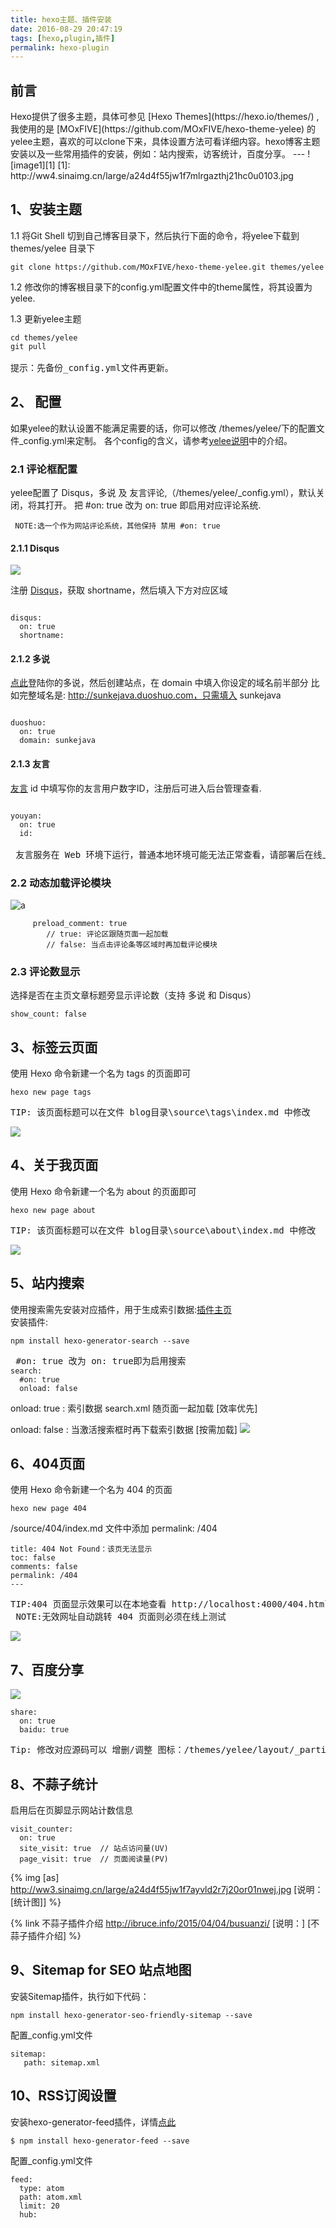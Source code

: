 ```yaml
---
title: hexo主题、插件安装
date: 2016-08-29 20:47:19
tags: [hexo,plugin,插件]
permalink: hexo-plugin
---
```

<h2 id="intro">前言</h2>Hexo提供了很多主题，具体可参见 [Hexo Themes](https://hexo.io/themes/) ,我使用的是 [MOxFIVE](https://github.com/MOxFIVE/hexo-theme-yelee) 的yelee主题，喜欢的可以clone下来，具体设置方法可看详细内容。hexo博客主题安装以及一些常用插件的安装，例如：站内搜索，访客统计，百度分享。
---
![image1][1]
[1]: http://ww4.sinaimg.cn/large/a24d4f55jw1f7mlrgazthj21hc0u0103.jpg

<!-- more -->

## 1、安装主题  
  1.1 将Git Shell 切到自己博客目录下，然后执行下面的命令，将yelee下载到 themes/yelee 目录下  
<pre><code>git clone https://github.com/MOxFIVE/hexo-theme-yelee.git themes/yelee</code></pre>

  1.2 修改你的博客根目录下的config.yml配置文件中的theme属性，将其设置为yelee.

  1.3 更新yelee主题
<pre><code>cd themes/yelee
git pull
</code>
提示：先备份_config.yml文件再更新。  </pre>
 

## 2、 配置
如果yelee的默认设置不能满足需要的话，你可以修改 /themes/yelee/下的配置文件_config.yml来定制。
各个config的含义，请参考[yelee说明](http://moxfive.coding.me/yelee/2.Basic-Usage/post-excerpt.html)中的介绍。  
###  2.1 评论框配置
  yelee配置了 Disqus，多说 及 友言评论,（/themes/yelee/_config.yml），默认关闭，将其打开。 
  把 #on: true 改为 on: true 即启用对应评论系统.
<pre><code> NOTE:选一个作为网站评论系统，其他保持 禁用 #on: true</code></pre>  
  
####  2.1.1 Disqus

![](http://ww1.sinaimg.cn/large/a24d4f55jw1f7axzx2h73j20mk097dgs.jpg)

注册 [Disqus](https://help.disqus.com/customer/en/portal/articles/466208-what-s-a-shortname-)，获取 shortname，然后填入下方对应区域
<pre><code>
disqus: 
  on: true
  shortname:
</code></pre>  

####  2.1.2 多说

[点此](http://duoshuo.com/create-site/)登陆你的多说，然后创建站点，在 domain 中填入你设定的域名前半部分
 比如完整域名是: http://sunkejava.duoshuo.com，只需填入 sunkejava
<pre><code>
duoshuo: 
  on: true
  domain: sunkejava
</code></pre>  

####  2.1.3 友言

[友言](http://www.uyan.cc/index.php)
id 中填写你的友言用户数字ID，注册后可进入后台管理查看.
<pre><code>
youyan:
  on: true
  id:
</code>
 友言服务在 Web 环境下运行，普通本地环境可能无法正常查看，请部署后在线上测试. </pre>  

### 2.2 动态加载评论模块   

![a](http://ww3.sinaimg.cn/large/a24d4f55jw1f7axwveehfj20mt06h760.jpg)
<pre><code>		preload_comment: true
		// true: 评论区跟随页面一起加载
		// false: 当点击评论条等区域时再加载评论模块
</code></pre>

###  2.3 评论数显示
  选择是否在主页文章标题旁显示评论数（支持 多说 和 Disqus）
<pre><code>show_count: false
</code></pre>  


## 3、标签云页面
使用 Hexo 命令新建一个名为 tags 的页面即可
<pre><code>hexo new page tags</code></pre>
<pre>TIP: 该页面标题可以在文件 blog目录\source\tags\index.md 中修改</pre>

![](http://ww1.sinaimg.cn/large/a24d4f55jw1f7aydb1jauj20rg0cnju8.jpg)

## 4、关于我页面
使用 Hexo 命令新建一个名为 about 的页面即可
<pre><code>hexo new page about</code></pre>
<pre>TIP: 该页面标题可以在文件 blog目录\source\about\index.md 中修改</pre>

![](http://ww3.sinaimg.cn/large/a24d4f55jw1f7aygbq979j211m0cg775.jpg)

## 5、站内搜索
 使用搜索需先安装对应插件，用于生成索引数据:[插件主页](https://github.com/PaicHyperionDev/hexo-generator-search)  
  安装插件:
<pre><code>npm install hexo-generator-search --save
</code></pre>
<pre>
 #on: true 改为 on: true即为启用搜索
<code>search: 
  #on: true
  onload: false</code></pre>

onload: true : 索引数据 search.xml 随页面一起加载 [效率优先]

onload: false : 当激活搜索框时再下载索引数据 [按需加载]
![](http://ww3.sinaimg.cn/large/a24d4f55jw1f7ayjxxlubj21150i8agd.jpg)

## 6、404页面
使用 Hexo 命令新建一个名为 404 的页面
<pre><code>hexo new page 404
</code></pre>

/source/404/index.md 文件中添加 permalink: /404
<pre><code>title: 404 Not Found：该页无法显示
toc: false
comments: false
permalink: /404
---</code></pre>

 <pre>TIP:404 页面显示效果可以在本地查看 http://localhost:4000/404.html  
 NOTE:无效网址自动跳转 404 页面则必须在线上测试
</pre>

![](http://ww3.sinaimg.cn/large/a24d4f55jw1f7ayqqvcb6j20pc0kuwil.jpg)

## 7、百度分享
![](http://ww2.sinaimg.cn/large/a24d4f55jw1f7ayru0pb1j208o01ht8p.jpg)
<pre><code>share: 
  on: true
  baidu: true</code></pre>
<pre>Tip: 修改对应源码可以 增删/调整 图标：/themes/yelee/layout/_partial/post/share.ejs</pre>

## 8、不蒜子统计
启用后在页脚显示网站计数信息
<pre><code>visit_counter:
  on: true
  site_visit: true  // 站点访问量(UV)
  page_visit: true  // 页面阅读量(PV)
</code></pre>   
  {% img [as] http://ww3.sinaimg.cn/large/a24d4f55jw1f7ayvld2r7j20or01nwej.jpg [说明： [统计图]] %}
  
{% link 不蒜子插件介绍 http://ibruce.info/2015/04/04/busuanzi/ [说明：] [不蒜子插件介绍] %}   
  
## 9、Sitemap for SEO 站点地图  
安装Sitemap插件，执行如下代码：
<pre><code>npm install hexo-generator-seo-friendly-sitemap --save</code></pre>
配置_config.yml文件
<pre><code>sitemap:
   path: sitemap.xml
</code></pre>  

## 10、RSS订阅设置
安装hexo-generator-feed插件，详情[点此](https://github.com/hexojs/hexo-generator-feed)
<pre><code>$ npm install hexo-generator-feed --save</code></pre>
配置_config.yml文件
<pre><code>feed:
  type: atom
  path: atom.xml
  limit: 20
  hub:</code></pre>